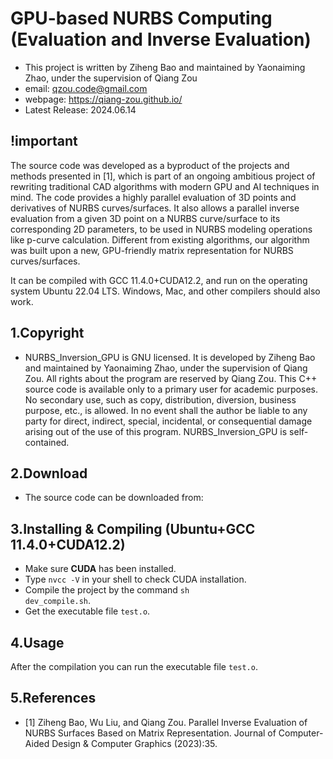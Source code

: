 # GPU-based NURBS Computing (Evaluation and Inverse Evaluation)

- This project is written by Ziheng Bao and maintained by Yaonaiming Zhao, under the supervision of Qiang Zou
- email: qzou.code@gmail.com
- webpage: https://qiang-zou.github.io/
- Latest Release: 2024.06.14

## !important

The source code was developed as a byproduct of the projects and methods presented in [1], which is part of an ongoing ambitious project of rewriting traditional CAD algorithms with modern GPU and AI techniques in mind. The code provides a highly parallel evaluation of 3D points and derivatives of NURBS curves/surfaces. It also allows a parallel inverse evaluation from a given 3D point on a NURBS curve/surface to its corresponding 2D parameters, to be used in NURBS modeling operations like p-curve calculation. Different from existing algorithms, our algorithm was built upon a new, GPU-friendly matrix representation for NURBS curves/surfaces.

It can be compiled with GCC 11.4.0+CUDA12.2, and run on the operating system Ubuntu 22.04 LTS. Windows, Mac, and other compilers should also work.


1.Copyright
-----------

- NURBS_Inversion_GPU is GNU licensed. It is developed by Ziheng Bao and maintained by Yaonaiming Zhao, under the supervision of Qiang Zou. All rights about the program are reserved by Qiang Zou. This C++ source code is available only to a primary user for academic purposes. No secondary use, such as copy, distribution, diversion, business purpose, etc., is allowed. In no event shall the author be liable to any party for direct, indirect, special, incidental, or consequential damage arising out of the use of this program. NURBS_Inversion_GPU is self-contained.


2.Download
----------

- The source code can be downloaded from: 


3.Installing & Compiling (Ubuntu+GCC 11.4.0+CUDA12.2)
-------------------------------------------

- Make sure **CUDA** has been installed.
- Type <code>nvcc -V</code>  in your shell to check CUDA installation.
- Compile the project by the command <code>sh dev_compile.sh</code>.
- Get the executable file <code>test.o</code>.

## 4.Usage

After the compilation you can run the executable file <code>test.o</code>.

5.References
-------------

- [1] Ziheng Bao, Wu Liu, and Qiang Zou. Parallel Inverse Evaluation of NURBS Surfaces Based on Matrix Representation. Journal of Computer-Aided Design & Computer Graphics (2023):35.
